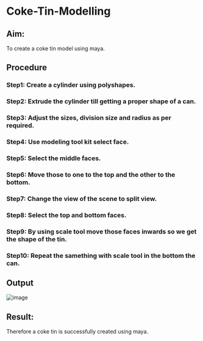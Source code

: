 # Coke-Tin-Modelling

## Aim:
To create a coke tin model using maya. 


## Procedure
### Step1: Create a cylinder using polyshapes. 
### Step2: Extrude the cylinder till getting a proper shape of a can. 
### Step3: Adjust the sizes, division size and radius as per required. 
### Step4: Use modeling tool kit select face. 
### Step5: Select the middle faces.  
### Step6: Move those to one to the top and the other to the bottom. 
### Step7: Change the view of the scene to split view.  
### Step8: Select the top and bottom faces. 
### Step9: By using scale tool move those faces inwards so we get the shape of the tin. 
### Step10: Repeat the samething with scale tool in the bottom the can. 



## Output

![image](https://user-images.githubusercontent.com/75235128/206428303-cd95aff3-84a3-41b4-b8c2-09b25a95f623.png)



## Result:
Therefore a coke tin  is successfully created using maya. 

